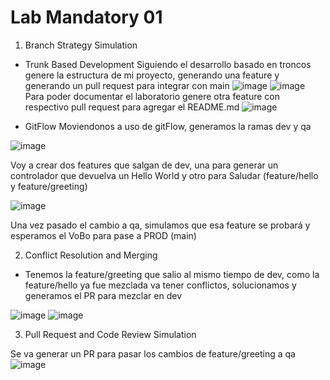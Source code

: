 # Lab Mandatory 01

1. Branch Strategy Simulation
- Trunk Based Development
  Siguiendo el desarrollo basado en troncos genere la estructura de mi proyecto, generando una feature y generando un pull request para integrar con main
![image](https://github.com/LuisGutierrezRdz/lab-mandaroty01/assets/115661340/803ff9d2-f812-4d5d-a21b-cbe15e7d728b)
![image](https://github.com/LuisGutierrezRdz/lab-mandaroty01/assets/115661340/5ab37b0f-2b4b-46e1-993b-d60b6e40ab78)
  Para poder documentar el laboratorio genere otra feature con respectivo pull request para agregar el README.md
  ![image](https://github.com/LuisGutierrezRdz/lab-mandaroty01/assets/115661340/90f93773-f47d-4a96-b197-45831b430791)
 
- GitFlow
  Moviendonos a uso de gitFlow, generamos la ramas dev y qa
  
![image](https://github.com/LuisGutierrezRdz/lab-mandaroty01/assets/115661340/19bdda8e-7ced-4b03-8fda-77b80477b86f)

Voy a crear dos features que salgan de dev, una para generar un controlador que devuelva un Hello World y otro para Saludar (feature/hello y feature/greeting)

![image](https://github.com/LuisGutierrezRdz/lab-mandaroty01/assets/115661340/dfb4fee9-5082-4b08-be1e-4f453251a62a)

Una vez pasado el cambio a qa, simulamos que esa feature se probará y esperamos el VoBo para pase a PROD (main)

2. Conflict Resolution and Merging

- Tenemos la feature/greeting que salio al mismo tiempo de dev, como la feature/hello ya fue mezclada va tener conflictos, solucionamos y generamos el PR para mezclar en dev

![image](https://github.com/LuisGutierrezRdz/lab-mandaroty01/assets/115661340/7120a6a6-2571-4fb5-8138-f1452026ed7f)
![image](https://github.com/LuisGutierrezRdz/lab-mandaroty01/assets/115661340/a0b9481e-2e27-4155-a0e8-dea71b47b45b)

3. Pull Request and Code Review Simulation

Se va generar un PR para pasar los cambios de feature/greeting a qa
![image](https://github.com/LuisGutierrezRdz/lab-mandaroty01/assets/115661340/d047abfe-829d-4ee4-a5e6-a370bbac34ee)



